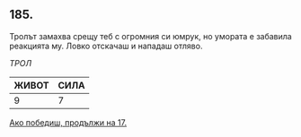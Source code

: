 ## 185.

Тролът замахва срещу теб с огромния си юмрук, но умората е
забавила реакцията му. Ловко отскачаш и нападаш отляво.

_ТРОЛ_

ЖИВОТ | СИЛА
--- | ---
9 | 7

[Ако победиш, продължи на 17.](./17)
